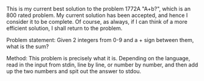 This is my current best solution to the problem 1772A "A+b?", which is an 800 rated problem. My current solution has been accepted, and hence I consider it to be complete. Of course, as always, if I can think of a more efficient solution, I shall return to the problem. 

Problem statement: Given 2 integers from 0-9 and a + sign between them, what is the sum?

Method: This problem is precisely what it is. Depending on the language, read in the input from stdin, line by line, or number by number, and then add up the two numbers and spit out the answer to stdou.